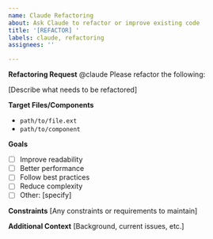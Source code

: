 ```yaml
---
name: Claude Refactoring
about: Ask Claude to refactor or improve existing code
title: '[REFACTOR] '
labels: claude, refactoring
assignees: ''

---
```


**Refactoring Request**
@claude Please refactor the following:

[Describe what needs to be refactored]

**Target Files/Components**
- `path/to/file.ext`
- `path/to/component`

**Goals**
- [ ] Improve readability
- [ ] Better performance
- [ ] Follow best practices
- [ ] Reduce complexity
- [ ] Other: [specify]

**Constraints**
[Any constraints or requirements to maintain]

**Additional Context**
[Background, current issues, etc.]